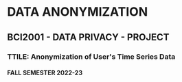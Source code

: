 # DATA ANONYMIZATION
## BCI2001 - DATA PRIVACY - PROJECT
### TTILE: Anonymization of User's Time Series Data
#### FALL SEMESTER 2022-23
